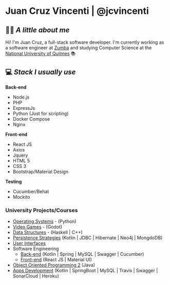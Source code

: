 # Juan Cruz Vincenti | @jcvincenti

## 👋🏼 *A little about me*
Hi! I'm Juan Cruz, a full-stack software developer. I'm currently working as a software engineer at [Zumba](https://www.zumba.com/) and studying Computer Science at the [National University of Quilmes](http://www.unq.edu.ar/) 📚


## 💻 *Stack I usually use*

**Back-end**
- Node.js
- PHP
- ExpressJs
- Python (Just for scripting)
- Docker Compose
- Nginx

**Front-end**
- React JS
- Axios
- Jquery
- HTML 5
- CSS 3
- Bootstrap/Material Design

**Testing**
- Cucumber/Behat
- Mockito

### University Projects/Courses

- [Operating Systems](https://github.com/jcvincenti/Sistemas-Operativos) - (Python)
- [Video Games](https://github.com/jcvincenti/IntroPV) - (Godot)
- [Data Structures](https://github.com/jcvincenti/Estructuras-de-datos) - (Haskell | C++)
- [Persistence Strategies](https://github.com/jcvincenti/EstrategiasDePersistencia) (Kotlin | JDBC | Hibernate | Neo4j | MongdoDB)
- [User Interfaces](https://github.com/jcvincenti/DigitalWallet)
- Software Engineering
  - [Back-end](https://github.com/jcvincenti/UNQTradingBE) (Kotlin | Spring | MySQL | Swagger | Cucumber)
  - [Front-end](https://github.com/jcvincenti/UNQTradingFE) (React JS | Material UI)
- [Object Oriented Programming 2](https://github.com/jcvincenti/Cientopolis) (Java)
- [Apps Development](https://github.com/jcvincenti/DesApp-Grupo-C-012022) (Kotlin | SpringBoot | MySQL | Travis | Swagger | SonarCloud | Heroku)
